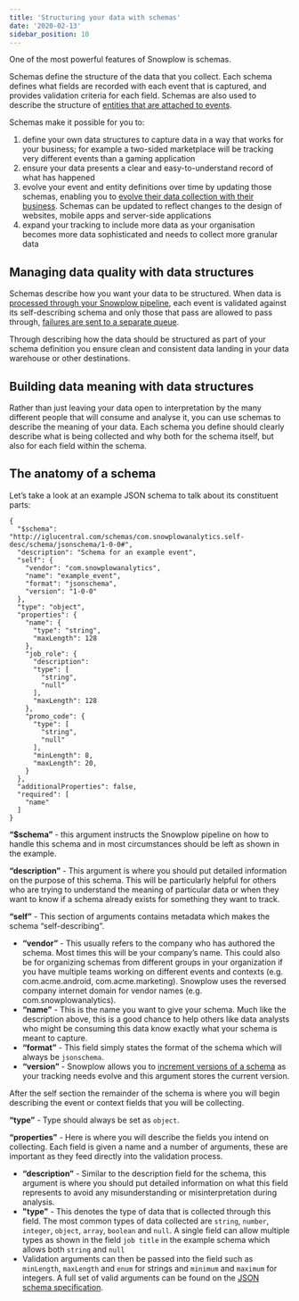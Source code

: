 ```yaml
---
title: 'Structuring your data with schemas'
date: '2020-02-13'
sidebar_position: 10
---
```


One of the most powerful features of Snowplow is schemas.

Schemas define the structure of the data that you collect. Each schema defines what fields are recorded with each event that is captured, and provides validation criteria for each field. Schemas are also used to describe the structure of [entities that are attached to events](/docs/understanding-tracking-design/understanding-events-entities/index.md).

Schemas make it possible for you to:

1. define your own data structures to capture data in a way that works for your business; for example a two-sided marketplace will be tracking very different events than a gaming application
2. ensure your data presents a clear and easy-to-understand record of what has happened
3. evolve your event and entity definitions over time by updating those schemas, enabling you to [evolve their data collection with their business](https://snowplowanalytics.com/blog/2019/07/23/how-to-ensure-your-data-collection-evolves-alongside-your-business/). Schemas can be updated to reflect changes to the design of websites, mobile apps and server-side applications
4. expand your tracking to include more data as your organisation becomes more data sophisticated and needs to collect more granular data

## Managing data quality with data structures

Schemas describe how you want your data to be structured. When data is [processed through your Snowplow pipeline](/docs/understanding-your-pipeline/architecture-overview-aws/index.md), each event is validated against its self-describing schema and only those that pass are allowed to pass through, [failures are sent to a separate queue](/docs/managing-data-quality/failed-events/understanding-failed-events/index.md).

Through describing how the data should be structured as part of your schema definition you ensure clean and consistent data landing in your data warehouse or other destinations.

## Building data meaning with data structures

Rather than just leaving your data open to interpretation by the many different people that will consume and analyse it, you can use schemas to describe the meaning of your data. Each schema you define should clearly describe what is being collected and why both for the schema itself, but also for each field within the schema.

## The anatomy of a schema

Let’s take a look at an example JSON schema to talk about its constituent parts:

```
{
  "$schema": "http://iglucentral.com/schemas/com.snowplowanalytics.self-desc/schema/jsonschema/1-0-0#",
  "description": "Schema for an example event",
  "self": {
    "vendor": "com.snowplowanalytics",
    "name": "example_event",
    "format": "jsonschema",
    "version": "1-0-0"
  },
  "type": "object",
  "properties": {
    "name": {
      "type": "string",
      "maxLength": 128
    },
    "job_role": {
      "description":
      "type": [
        "string",
        "null"
      ],
      "maxLength": 128
    },
    "promo_code": {
      "type": [
        "string",
        "null"
      ],
      "minLength": 8,
      "maxLength": 20,
    }
  },
  "additionalProperties": false,
  "required": [
    "name"
  ]
}
```

**“$schema”** - this argument instructs the Snowplow pipeline on how to handle this schema and in most circumstances should be left as shown in the example.

**“description”** - This argument is where you should put detailed information on the purpose of this schema. This will be particularly helpful for others who are trying to understand the meaning of particular data or when they want to know if a schema already exists for something they want to track.

**“self”** - This section of arguments contains metadata which makes the schema “self-describing”.

- **“vendor”** - This usually refers to the company who has authored the schema. Most times this will be your company’s name. This could also be for organizing schemas from different groups in your organization if you have multiple teams working on different events and contexts (e.g. com.acme.android, com.acme.marketing). Snowplow uses the reversed company internet domain for vendor names (e.g. com.snowplowanalytics).
- **“name”** - This is the name you want to give your schema. Much like the description above, this is a good chance to help others like data analysts who might be consuming this data know exactly what your schema is meant to capture.
- **“format”** - This field simply states the format of the schema which will always be `jsonschema`.
- **“version”** - Snowplow allows you to [increment versions of a schema](/docs/understanding-tracking-design/versioning-your-data-structures/index.md) as your tracking needs evolve and this argument stores the current version.

After the self section the remainder of the schema is where you will begin describing the event or context fields that you will be collecting.

**“type”** - Type should always be set as `object`.

**“properties”** - Here is where you will describe the fields you intend on collecting. Each field is given a name and a number of arguments, these are important as they feed directly into the validation process.

- **“description”** - Similar to the description field for the schema, this argument is where you should put detailed information on what this field represents to avoid any misunderstanding or misinterpretation during analysis.
- **"type"** - This denotes the type of data that is collected through this field. The most common types of data collected are `string`, `number`, `integer`, `object`, `array`, `boolean` and `null`. A single field can allow multiple types as shown in the field `job title` in the example schema which allows both `string` and `null`
- Validation arguments can then be passed into the field such as `minLength`, `maxLength` and `enum` for strings and `minimum` and `maximum` for integers. A full set of valid arguments can be found on the [JSON schema specification](https://json-schema.org/draft/2019-09/json-schema-validation.html#rfc.section.6).
